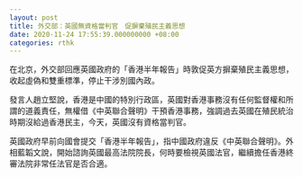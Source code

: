 ```yaml
---
layout: post
title: 外交部：英國無資格當判官　促摒棄殖民主義思想
date: 2020-11-24 17:55:39.000000000 +08:00
categories: rthk
---
```


在北京，外交部回應英國政府的「香港半年報告」時敦促英方摒棄殖民主義思想，收起虛偽和雙重標準，停止干涉別國內政。

發言人趙立堅說，香港是中國的特別行政區，英國對香港事務沒有任何監督權和所謂的道義責任，無權借《中英聯合聲明》干預香港事務，強調過去英國在殖民統治時期沒給過香港民主，今天，英國沒有資格當判官。

英國政府早前向國會提交「香港半年報告」，指中國政府違反《中英聯合聲明》。外相藍韜文說，開始諮詢英國最高法院院長，何時要檢視英國法官，繼續擔任香港終審法院非常任法官是否合適。
